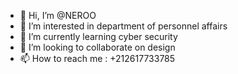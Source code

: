 - 👋 Hi, I’m @NEROO
- 👀 I’m interested in department of personnel affairs
- 🌱 I’m currently learning cyber security 
- 💞️ I’m looking to collaborate on design 
- 📫 How to reach me : +212617733785

